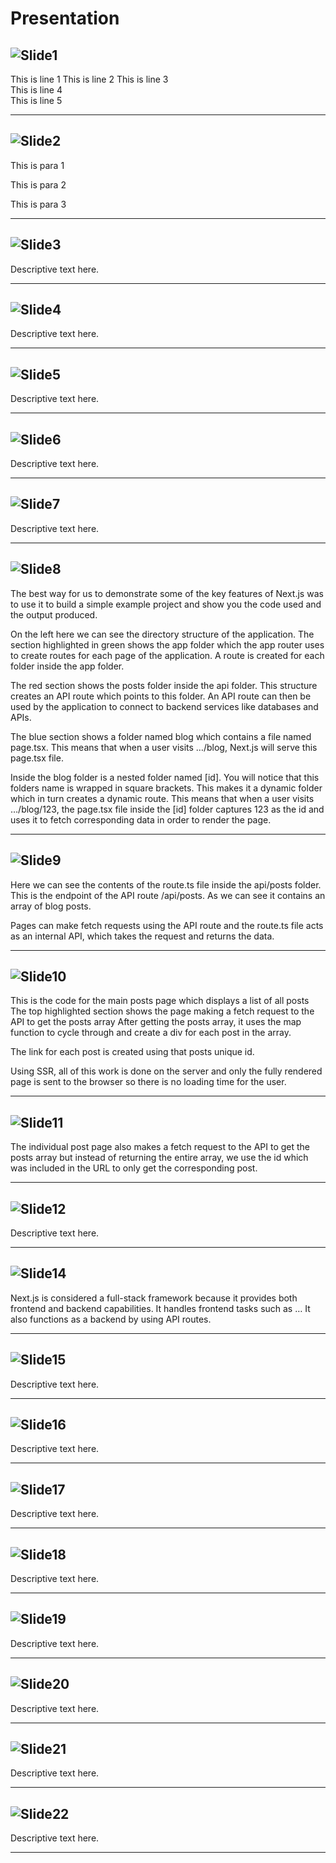 # Presentation

![Slide1](src/assets/images/Slide1.PNG)
---

This is line 1
This is line 2
This is line 3  
This is line 4  
This is line 5  

---

![Slide2](src/assets/images/Slide2.PNG)  
---
This is para 1

This is para 2

This is para 3


---

![Slide3](src/assets/images/Slide3.PNG)  
---
Descriptive text here.

---

![Slide4](src/assets/images/Slide4.PNG)
---
Descriptive text here.

---

![Slide5](src/assets/images/Slide5.PNG)
---
Descriptive text here.

---

![Slide6](src/assets/images/Slide6.PNG)
---
Descriptive text here.

---

![Slide7](src/assets/images/Slide7.PNG)
---
Descriptive text here.

---

![Slide8](src/assets/images/Slide8.PNG)
---
The best way for us to demonstrate some of the key features of Next.js was to use it to build a simple example project and show you the code used and the output produced.

On the left here we can see the directory structure of the application. The section highlighted in green shows the app folder which the app router uses to create routes for each page of the application. A route is created for each folder inside the app folder.

The red section shows the posts folder inside the api folder. This structure creates an API route which points to this folder. An API route can then be used by the application to connect to backend services like databases and APIs.

The blue section shows a folder named blog which contains a file named page.tsx. This means that when a user visits …/blog, Next.js will serve this page.tsx file.

Inside the blog folder is a nested folder named [id]. You will notice that this folders name is wrapped in square brackets. This makes it a dynamic folder which in turn creates a dynamic route. This means that when a user visits …/blog/123, the page.tsx file inside the [id] folder captures 123 as the id and uses it to fetch corresponding data in order to render the page. 

---

![Slide9](src/assets/images/Slide9.PNG)
---
Here we can see the contents of the route.ts file inside the api/posts folder. This is the endpoint of the API route /api/posts. As we can see it contains an array of blog posts.

Pages can make fetch requests using the API route and the route.ts file acts as an internal API, which takes the request and returns the data.

---

![Slide10](src/assets/images/Slide10.PNG)
---
This is the code for the main posts page which displays a list of all posts
The top highlighted section shows the page making a fetch request to the API to get the posts array
After getting the posts array, it uses the map function to cycle through and create a div for each post in the array.

The link for each post is created using that posts unique id.

Using SSR, all of this work is done on the server and only the fully rendered page is sent to the browser so there is no loading time for the user.

---

![Slide11](src/assets/images/Slide11.PNG)
---
The individual post page also makes a fetch request to the API to get the posts array but instead of returning the entire array, we use the id which was included in the URL to only get the corresponding post.

---

![Slide12](src/assets/images/Slide12.PNG)
---
Descriptive text here.

---

![Slide14](src/assets/images/Slide14.PNG)
---
Next.js is considered a full-stack framework because it provides both frontend and backend capabilities.
It handles frontend tasks such as …
It also functions as a backend by using API routes.

---

![Slide15](src/assets/images/Slide15.PNG)
---
Descriptive text here.

---

![Slide16](src/assets/images/Slide16.PNG)
---
Descriptive text here.

---

![Slide17](src/assets/images/Slide17.PNG)
---
Descriptive text here.

---

![Slide18](src/assets/images/Slide18.PNG)
---
Descriptive text here.

---

![Slide19](src/assets/images/Slide19.PNG)
---
Descriptive text here.

---

![Slide20](src/assets/images/Slide20.PNG)
---
Descriptive text here.

---

![Slide21](src/assets/images/Slide21.PNG)
---
Descriptive text here.

---

![Slide22](src/assets/images/Slide22.PNG)
---
Descriptive text here.

---
